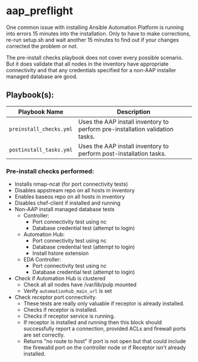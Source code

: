 # aap_preflight

One common issue with installing Ansible Automation Platform is running into errors 15 minutes into the installation.  Only to have to make corrections, re-run setup.sh and wait another 15 minutes to find out if your changes corrected the problem or not.

The pre-install checks playbook does not cover every possible scenario.  But it does validate that all nodes in the inventory have appropriate connectivity and that any credentials specified for a non-AAP installer managed database are good.

## Playbook(s):

| Playbook Name| Description |
|---|---|
| `preinstall_checks.yml` | Uses the AAP install inventory to perform pre-installation validation tasks. |
| `postinstall_tasks.yml` | Uses the AAP install inventory to perform post-installation tasks. |


### Pre-install checks performed:

- Installs nmap-ncat (for port connectivity tests)
- Disables appstream repo on all hosts in inventory
- Enables baseos repo on all hosts in inventory
- Disables chef-client if installed and running
- Non-AAP install managed database tests
  - Controller:
    - Port connectivity test using nc
    - Database credential test (attempt to login)
  - Automation Hub:
    - Port connectivity test using nc
    - Database credential test (attempt to login)
    - Install hstore extension
  - EDA Controller:
    - Port connectivity test using nc
    - Database credential test (attempt to login)
- Check if Automation Hub is clustered
  - Check all all nodes have /var/lib/pulp mounted
  - Verify `automationhub_main_url` is set
- Check receptor port connectivity.
  - These tests are really only valuable if receptor is already installed.
  - Checks if receptor is installed.
  - Checks if receptor service is running.
  - If receptor is installed and running then this block should successfully report a connection, provided ACLs and firewall ports are set correctly.
  - Returns "no route to host" if port is not open but that could include the firewalld port on the controller node or if Receptor isn't already installed.
